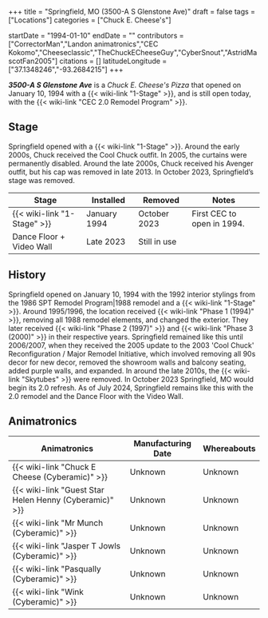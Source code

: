 +++
title = "Springfield, MO (3500-A S Glenstone Ave)"
draft = false
tags = ["Locations"]
categories = ["Chuck E. Cheese's"]


startDate = "1994-01-10"
endDate = ""
contributors = ["CorrectorMan","Landon animatronics","CEC Kokomo","Cheeseclassic","TheChuckECheeseGuy","CyberSnout","AstridMascotFan2005"]
citations = []
latitudeLongitude = ["37.1348246","-93.2684215"]
+++

***3500-A S Glenstone Ave*** is a *Chuck E. Cheese's Pizza* that opened on January 10, 1994 with a {{< wiki-link "1-Stage" >}}, and is still open today, with the {{< wiki-link "CEC 2.0 Remodel Program" >}}.

## Stage

Springfield opened with a {{< wiki-link "1-Stage" >}}. Around the early 2000s, Chuck received the Cool Chuck outfit. In 2005, the curtains were permanently disabled. Around the late 2000s, Chuck received his Avenger outfit, but his cap was removed in late 2013. In October 2023, Springfield’s stage was removed.

| Stage                             | Installed    | Removed      | Notes                      |
|-----------------------------------|--------------|--------------|----------------------------|
| {{< wiki-link "1-Stage" >}} | January 1994 | October 2023 | First CEC to open in 1994. |
| Dance Floor + Video Wall          | Late 2023    | Still in use |                            |

## History

Springfield opened on January 10, 1994 with the 1992 interior stylings from the 1986 SPT Remodel Program|1988 remodel and a {{< wiki-link "1-Stage" >}}. Around 1995/1996, the location received {{< wiki-link "Phase 1 (1994)" >}}, removing all 1988 remodel elements, and changed the exterior. They later received {{< wiki-link "Phase 2 (1997)" >}} and {{< wiki-link "Phase 3 (2000)" >}} in their respective years. Springfield remained like this until 2006/2007, when they received the 2005 update to the 2003 'Cool Chuck' Reconfiguration / Major Remodel Initiative, which involved removing all 90s decor for new decor, removed the showroom walls and balcony seating, added purple walls, and expanded. In around the late 2010s, the {{< wiki-link "Skytubes" >}} were removed. In October 2023 Springfield, MO would begin its 2.0 refresh. As of July 2024, Springfield remains like this with the 2.0 remodel and the Dance Floor with the Video Wall.

## Animatronics

| Animatronics                                                 | Manufacturing Date | Whereabouts |
|--------------------------------------------------------------|--------------------|-------------|
| {{< wiki-link "Chuck E Cheese (Cyberamic)" >}}         | Unknown            | Unknown     |
| {{< wiki-link "Guest Star Helen Henny (Cyberamic)" >}} | Unknown            | Unknown     |
| {{< wiki-link "Mr Munch (Cyberamic)" >}}               | Unknown            | Unknown     |
| {{< wiki-link "Jasper T Jowls (Cyberamic)" >}}         | Unknown            | Unknown     |
| {{< wiki-link "Pasqually (Cyberamic)" >}}              | Unknown            | Unknown     |
| {{< wiki-link "Wink (Cyberamic)" >}}                   | Unknown            | Unknown     |
